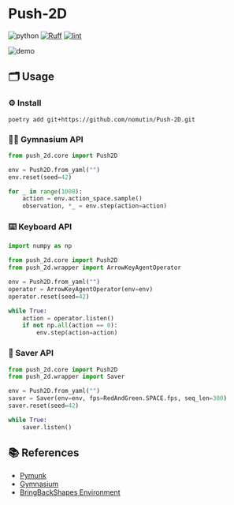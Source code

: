 # Push-2D

![python](https://img.shields.io/badge/python-3.8%20|%203.9%20|%203.10-blue)
[![Ruff](https://img.shields.io/endpoint?url=https://raw.githubusercontent.com/charliermarsh/ruff/main/assets/badge/v2.json)](https://github.com/astral-sh/ruff)
[![lint](https://github.com/nomutin/push2d-simulator/actions/workflows/lint.yml/badge.svg)](https://github.com/nomutin/push2d-simulator/actions/workflows/lint.yml)

![demo](https://github.com/nomutin/Push-2D/assets/48053582/a0283860-ac3f-4a1c-b4e3-5460570c66f6)

## 🗂️ Usage

### ⚙️ Install

```shell
poetry add git+https://github.com/nomutin/Push-2D.git
```

### 🏋️‍♀️ Gymnasium API

```python
from push_2d.core import Push2D

env = Push2D.from_yaml("")
env.reset(seed=42)

for _ in range(1000):
    action = env.action_space.sample()
    observation, *_ = env.step(action=action)
```

### ⌨️ Keyboard API

```python
import numpy as np

from push_2d.core import Push2D
from push_2d.wrapper import ArrowKeyAgentOperator

env = Push2D.from_yaml("")
operator = ArrowKeyAgentOperator(env=env)
operator.reset(seed=42)

while True:
    action = operator.listen()
    if not np.all(action == 0):
        env.step(action=action)
```

### 📀 Saver API

```python
from push_2d.core import Push2D
from push_2d.wrapper import Saver

env = Push2D.from_yaml("")
saver = Saver(env=env, fps=RedAndGreen.SPACE.fps, seq_len=300)
saver.reset(seed=42)

while True:
    saver.listen()
```

## 📚 References

- [Pymunk](http://www.pymunk.org/en/latest/)
- [Gymnasium](https://github.com/Farama-Foundation/Gymnasium)
- [BringBackShapes Environment](https://github.com/arnavkj1995/BBS)
